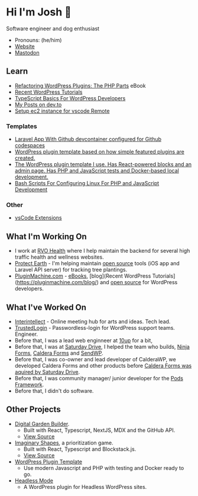 # Hi I'm Josh 👋

Software engineer and dog enthusiast

- Pronouns: (he/him)
- [Website](https://Josh412.com)
- [Mastodon]([https://twitter.com/josh412](https://fosstodon.org/@josh412))

## Learn

- [Refactoring WordPress Plugins: The PHP Parts](https://pluginmachine.com/course/refactoring-wordpress-plugins/) eBook
- [Recent WordPress Tutorials](https://pluginmachine.com/blog/)
- [TypeScript Basics For WordPress Developers](https://pantheon.io/blog/typescript-wordpress-basics)
- [My Posts on dev.to](https://dev.to)
- [Setup ec2 instance for vscode Remote](https://gist.github.com/Shelob9/0e032880634d75eab0a24f9fad9ad3ea)

### Templates

- [Laravel App With Github devcontainer configured for Github codespaces](https://github.com/Shelob9/laravel-app)
- [WordPress plugin template based on how simple featured plugins are created.](https://github.com/imaginarymachines/core-style-plugin)
- [The WordPress plugin template I use. Has React-powered blocks and an admin page. Has PHP and JavaScript tests and Docker-based local development.](https://github.com/imaginarymachines/pm2-modern-plugin)
- [Bash Scripts For Configuring Linux For PHP and JavaScript Development](https://gist.github.com/Shelob9/f981e8fee4e80aec383442df7838de7e)

### Other

- [vsCode Extensions](https://gist.github.com/Shelob9/4106664a93429dd9d8582f8a717cd6e8)

## What I'm Working On

- I work at [RVO Health](https://rvohealth.com/) where I help maintain the backend for several high traffic health and wellness websites.
- [Protect Earth](https://www.protect.earth/) - I'm helping maintain [open source](https://github.com/protect-earth/) tools (iOS app and Laravel API server) for tracking tree plantings.
- [PluginMachine.com](https://pluginmachine.com/) - [eBooks](https://pluginmachine.com/course/refactoring-wordpress-plugins/), [blog](Recent WordPress Tutorials](https://pluginmachine.com/blog/) and [open source](https://github.com/imaginarymachines) for WordPress developers.

## What I've Worked On

- [Interintellect](https://interintellect.com/) - Online meeting hub for arts and ideas. Tech lead.
- [TrustedLogin](https://www.trustedlogin.com/) - Passwordless-login for WordPress support teams. Engineer.
- Before that, I was a lead web enginneer at [10up](https://10up.com) for a bit,
- Before that, I was at [Saturday Drive](https://saturdaydrive.com/), I helped the team who builds, [Ninja Forms](https://ninjaforms.com), [Caldera Forms](https://calderaforms.com) and [SendWP](https://sendwp.com).
- Before that, I was co-owner and lead developer of CalderaWP, we developed Caldera Forms and other products before [Caldera Forms was aquired by Saturday Drive](https://wptavern.com/ninja-forms-parent-company-saturday-drive-acquires-calderawp).
- Before that, I was community manager/ junior developer for the [Pods Framework](https://pods.io).
- Before that, I didn't do software.

## Other Projects

- [Digital Garden Builder](https://docs.digitalgardenbuilder.app).
  - Built with React, Typescript, NextJS, MDX and the GitHub API.
  - [View Source](https://github.com/Shelob9/digitial-garden-builder)
- [Imaginary Shapes](https://imaginaryshapes.com), a prioritization game.
  - Built with React, Typescript and Blockstack.js.
  - [View Source](https://github.com/Shelob9/imaginary-shapes)
- [WordPress Plugin Template](https://github.com/shelob9/wordpress-plugin)
  - Use modern Javascript and PHP with testing and Docker ready to go.
- [Headless Mode](https://github.com/Shelob9/headless-mode/)
  - A WordPress plugin for Headless WordPress sites.
